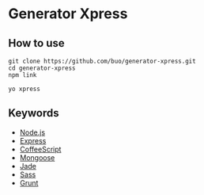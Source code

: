 # Generator Xpress

## How to use

```
git clone https://github.com/buo/generator-xpress.git
cd generator-xpress
npm link
```

```
yo xpress
```

## Keywords

- [Node.js](https://nodejs.org/en/about/)
- [Express](http://expressjs.com)
- [CoffeeScript](http://coffeescript.org)
- [Mongoose](http://mongoosejs.com)
- [Jade](http://jade-lang.com)
- [Sass](http://sass-lang.com)
- [Grunt](http://gruntjs.com)
